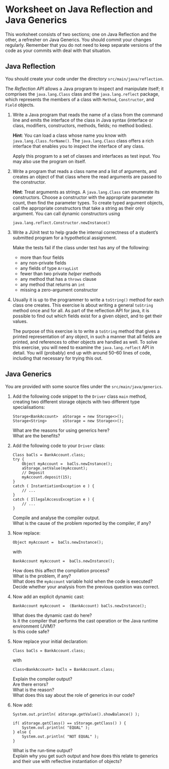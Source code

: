# Worksheet on Java Reflection and Java Generics

This worksheet consists of two sections; one on Java Reflection and the other, a refresher on Java Generics.
You should commit your changes regularly. Remember that you do not need to keep separate versions of the code
as your commits with deal with that situation.

## Java Reflection

You should create your code under the directory `src/main/java/reflection`.

The *Reflection API* allows a Java program to inspect and manipulate itself; 
it comprises the `java.lang.Class` class and the `java.lang.reflect` package, which 
represents the members of a class with `Method`, `Constructor`, and `Field` objects.

1. Write a Java program that reads the name of a class from the command line and emits the interface 
   of the class in Java syntax (interface or class, modifiers, constructors, methods, fields; 
   no method bodies).
   
   **Hint**: You can load a class whose name you know with `java.lang.Class.forName()`. 
   The `java.lang.Class` class offers a rich interface that enables you to inspect the interface of any class.
   
   Apply this program to a set of classes and interfaces as test input. You may also use the program on itself.
   
2. Write a program that reads a class name and a list of arguments, and creates an object of that class 
   where the read arguments are passed to the constructor.
   
   **Hint**: Treat arguments as strings. A `java.lang.Class` can enumerate its constructors. 
   Choose a constructor with the appropriate parameter count, then find the parameter types. 
   To create typed argument objects, call the appropriate constructors that take a string as 
   their only argument. You can call dynamic constructors using
   
   ```
   java.lang.reflect.Constructor.newInstance()
   ```
   
3. Write a JUnit test to help grade the internal correctness of a student’s 
   submitted program for a hypothetical assignment.
   
   Make the tests fail if the class under test has any of the following:
   + more than four fields
   + any non-private fields
   + any fields of type `ArrayList`
   + fewer than two private *helper* methods 
   + any method that has a `throws` clause 
   + any method that returns an `int`
   + missing a zero-argument constructor
   
4. Usually it is up to the programmer to write a `toString()` method for each class one creates. 
   This exercise is about writing a general `toString` method once and for all. 
   As part of the reflection API for java, it is possible to find out which fields exist for a given object, 
   and to get their values. 
   
   The purpose of this exercise is to write a `toString` method that gives a printed representation of 
   any object, in such a manner that all fields are printed, and references to other objects are 
   handled as well. To solve this exercise, you will need to examine the `java.lang.reflect` API in detail. 
   You will (probably) end up with around 50–60 lines of code, including that necessary for trying this out.

## Java Generics

You are provided with some source files under the `src/main/java/generics`.

1. Add the following code snippet to the `Driver` class `main` method, creating 
   two different storage objects with two different type specialisations:
   
   ```
   Storage<BankAccount>  aStorage = new Storage<>();
   Storage<String>       sStorage = new Storage<>();
   ```
   What are the reasons for using generics here?<br/>
   What are the benefits?
   
2. Add the following code to your `Driver` class:

   ```
   Class baCls = BankAccount.class;
   try {
       Object myAccount =  baCls.newInstance();
       aStorage.setValue(myAccount);
       // Deposit
       myAccount.deposit(15);
   }
   catch ( InstantiationException e ) {
       // ...
   }
   catch ( IllegalAccessException e ) {
       // ... 
   }
   ```
   Compile and analyse the compiler output.<br/>
   What is the cause of the problem reported by the compiler, if any?
   
3. Now replace:

   ```
   Object myAccount =  baCls.newInstance();
   ```
   with
   ```
   BankAccount myAccount =  baCls.newInstance();
   ```
   How does this affect the compilation process?<br/>
   What is the problem, if any?<br/>
   What does the `myAccount` variable hold when the code is executed?<br/>
   Decide whether your analysis from the previous question was correct.
   
4. Now add an explicit dynamic cast:

   ```
   BankAccount myAccount =  (BankAccount) baCls.newInstance();
   ```
   What does the dynamic cast do here?<br/>
   Is it the compiler that performs the cast operation or the Java runtime environment (JVM)?<br/>
   Is this code safe?
   
5. Now replace your initial declaration:

   ```
   Class baCls = BankAccount.class;
   ```
   with 
   ```
   Class<BankAccount> baCls = BankAccount.class; 
   ```
   Explain the compiler output?<br/>
   Are there errors?<br/>
   What is the reason?<br/>
   What does this say about the role of generics in our code?
   
6. Now add:
   
   ```
   System.out.println( aStorage.getValue().showBalance() );
   
   if( aStorage.getClass() == sStorage.getClass() ) {
       System.out.println( "EQUAL" );
   } else {
       System.out.println( "NOT EQUAL" );
   }
   ```
   What is the run-time output?<br/>
   Explain why you get such output and how does this relate to generics and their use 
   with reflective instantiation of objects?
